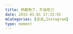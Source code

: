 ```yaml
---
title: 熟都熟了，不会吃😶
date: 2015-01-01 17:33:55
mCategories: [说说,Instagram]
type: moment
---
```


<div id="pics-20150101173355"></div>

<script>
var data = [
    {"link": "2015-01-01_173300.jpg", "type": "photo"}
];
picsRender(data, "pics-20150101173355");
</script>
